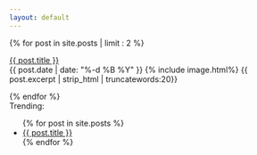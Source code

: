 ```yaml
---
layout: default
---
```


<div class="pure-u-3-4">
  {% for post in site.posts | limit : 2 %}
      <p>
            <a href="{{ post.url }}">{{ post.title }}</a>
            <br/>
            {{ post.date | date: "%-d %B %Y" }}
            {% include image.html%}
            {{ post.excerpt  | strip_html | truncatewords:20}}
      </p>
  {% endfor %}
</div>
<div class="pure-u-1-4 side-pane">
  <div class="side-pane-contents">
    <span>Trending:</span>
    <ul>
    {% for post in site.posts %}
      <li><a href="{{ post.url }}">{{ post.title }}</a></li>
    {% endfor %}
    </ul>
  </div>
</div>
